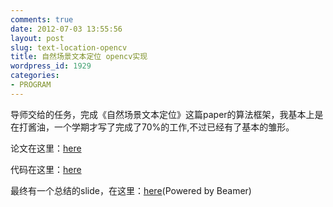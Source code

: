 ```yaml
---
comments: true
date: 2012-07-03 13:55:56
layout: post
slug: text-location-opencv
title: 自然场景文本定位 opencv实现
wordpress_id: 1929
categories:
- PROGRAM
---
```


导师交给的任务，完成《自然场景文本定位》这篇paper的算法框架，我基本上是在打酱油，一个学期才写了完成了70%的工作,不过已经有了基本的雏形。




论文在这里：[here](http://www.freetstar.com/processimg/location.pdf)




代码在这里：[here](https://github.com/freetstar/opencv/blob/master/location.cpp)




最终有一个总结的slide，在这里：[here](http://www.freetstar.com/processimg/summary.pdf)(Powered by Beamer)
